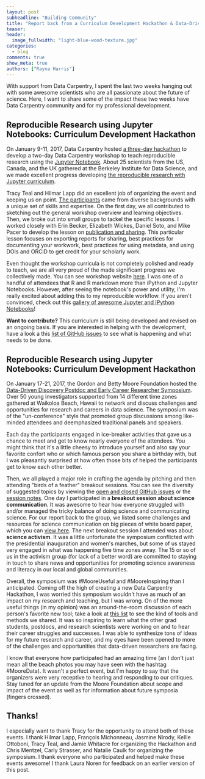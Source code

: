 ```yaml
---
layout: post
subheadline: "Building Community"
title: "Report back from a Curriculum Development Hackathon & Data-Driven Discovery Symposium"
teaser:
header:
  image_fullwidth: "light-blue-wood-texture.jpg"
categories:
  - blog
comments: true
show_meta: true
authors: ["Rayna Harris"]
---
```


With support from Data Carpentry, I spent the last two weeks hanging out with some awesome scientists who are all passionate about the future of science. Here, I want to share some of the impact these two weeks have Data Carpentry community and for my professional development.

## Reproducible Research using Jupyter Notebooks: Curriculum Development Hackathon
On January 9-11, 2017, Data Carpentry hosted [a three-day hackathon](https://github.com/Reproducible-Science-Curriculum/RR-Jupyter-Hackathon-Jan-2017/wiki) to  develop a two-day Data Carpentry workshop to teach reproducible research using the [Jupyter Notebook](http://jupyter.org/). About 25 scientists from the US, Canada, and the UK gathered at the Berkeley Institute for Data Science, and we made excellent progress developing [the reproducible research with Jupyter curriculum](https://reproducible-science-curriculum.github.io/rr-jupyter-workshop/).

Tracy Teal and Hilmar Lapp did an excellent job of organizing the event and keeping us on point. [The participants](https://github.com/Reproducible-Science-Curriculum/RR-Jupyter-Hackathon-Jan-2017/wiki/Participant%20Intros) came from diverse backgrounds with a unique set of skills and expertise. On the first day, we all contributed to sketching out the general workshop overview and learning objectives. Then, we broke out into small groups to tackel the specific lessons. I worked closely with Erin Becker, Elizabeth Wickes, Daniel Soto, and Mike Pacer to develop the lesson on [publication and sharing](https://github.com/Reproducible-Science-Curriculum/publication-RR-Jupyter). This particular lesson focuses on exporting reports for sharing, best practices for documenting your workwork, best practices for using metadata, and using DOIs and ORCiD to get credit for your scholarly work. 

Even thought the workshop curricula is not completely polished and ready to teach, we are all very proud of the made significant progress we collectively made. You can see workshop website [here](https://reproducible-science-curriculum.github.io/rr-jupyter-workshop/). I was one of a handful of attendees that R and R markdown more than iPython and Jupyter Notebooks. However, after seeing the notebook's power and utility, I'm really excited about adding this to my reproducible workflow. If you aren't convinced, check out this [gallery of awesome Jupyter and IPython Notebooks](https://github.com/jupyter/jupyter/wiki/A-gallery-of-interesting-Jupyter-and-IPython-Notebooks)!

**Want to contribute?** This curriculum is still being developed and revised on an ongoing basis. If you are interested in helping with the development, have a look a this [list of GitHub issues](https://github.com/issues?user=Reproducible-Science-Curriculum) to see what is happening and what needs to be done. 

## Reproducible Research using Jupyter Notebooks: Curriculum Development Hackathon
On January 17-21, 2017, the Gordon and Betty Moore Foundation hosted the [Data-Driven Discovery Postdoc and Early Career Researcher Symposium](https://github.com/DDD-Moore/early-career-hawaii). Over 50 young investigators supported from 14 different time zones gathered at Waikoloa Beach, Hawaii to network and discuss challenges and opportunities for research and careers in data science. The symposium was of the "un-conference" style that promoted group discussions among like-minded attendees and deemphasized traditional panels and speakers. 

Each day the participants engaged in ice-breaker activities that gave us a chance to meet and get to know nearly everyone of the attendees. You might think that it's a little cheesy to introduce yourself and also say your favorite confort who or which famous person you share a birthday with, but I was pleasantly surprised at how often those bits of helped the participants get to know each other better. 

Then, we all played a major role in crafting the agenda by pitching and then attending "birds of a feather" breakout sessions. You can see the diversity of suggested topics by viewing the [open and closed GitHub issues](https://github.com/DDD-Moore/early-career-hawaii/issues) or the [session notes](https://github.com/DDD-Moore/early-career-hawaii/tree/master/notes). One day I participated in a **breakout session about science communication**. It was awesome to hear how everyone struggled with and/or managed the tricky balance of doing science and communicating science. For our report back to the group, we listed some challenges and resources for science communication on big pieces of white board paper, which you can [view here](https://github.com/DDD-Moore/early-career-hawaii/blob/master/notes/ThursBOF-sci-communication.JPG). The next breakout session I attended was about **science activism**. It was a little unfortunate the symposium conflicted with the presidential inauguration and women's marches, but some of us stayed very engaged in what was happening five time zones away. The 15 or so of us in the activism group (for lack of a better word) are committed to staying in touch to share news and opportunities for promoting science awareness and literacy in our local and global communities. 

Overall, the symposium was #MooreUseful and #MooreInspiring than I anticipated. Coming off the high of creating a new Data Carpentry Hackathon, I was worried this symposium wouldn't have as much of an impact on my research and teaching, but I was wrong. On of the more useful things (in my opinion) was an around-the-room discussion of each person's favorite new tool; take a look at [this list](https://github.com/DDD-Moore/early-career-hawaii/blob/master/notes/tools-methods.md) to see the kind of tools and methods we shared. It was so inspiring to learn what the other grad students, postdocs, and research scientists were working on and to hear their career struggles and successes. I was able to synthesize tons of ideas for my future research and career, and my eyes have been opened to more of the challenges and opportunities that data-driven researchers are facing.  

I know that everyone how participated had an amazing time (an I don't just mean all the beach photos you may have seen with the hashtag #MooreData). It wasn't a perfect event, but I'm happy to say that the organizers were very receptive to hearing and responding to our critiques. Stay tuned for an update from the Moore Foundation about scope and impact of the event as well as for information about future symposia (fingers crossed).

## Thanks!
I especially want to thank Tracy for the opportunity to attend both of these events. I thank Hilmar Lapp, François Michonneau, Jasmine Nirody, Kellie Ottoboni,
Tracy Teal, and Jamie Whitacre for organizing the Hackathon and Chris Mentzel, Carly Strasser, and Natalie Caulk for organizing the symposium. I thank everyone who participated and helped make these events awesome! I thank Laura Noren for feedback on an earlier version of this post.
